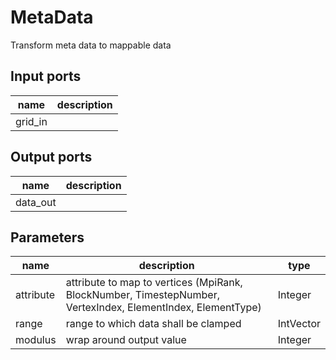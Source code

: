 
# MetaData
Transform meta data to mappable data

## Input ports
|name|description|
|-|-|
|grid_in||


## Output ports
|name|description|
|-|-|
|data_out||


## Parameters
|name|description|type|
|-|-|-|
|attribute|attribute to map to vertices (MpiRank, BlockNumber, TimestepNumber, VertexIndex, ElementIndex, ElementType)|Integer|
|range|range to which data shall be clamped|IntVector|
|modulus|wrap around output value|Integer|
